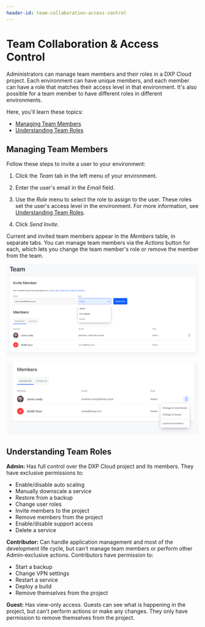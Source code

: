 ```yaml
---
header-id: team-collaboration-access-control
---
```


# Team Collaboration & Access Control

Administrators can manage team members and their roles in a DXP Cloud project. 
Each environment can have unique members, and each member can have a role that 
matches their access level in that environment. It's also possible for a team 
member to have different roles in different environments. 

Here, you'll learn these topics: 

-   [Managing Team Members](#managing-team-members)
-   [Understanding Team Roles](#understanding-team-roles)

## Managing Team Members

Follow these steps to invite a user to your environment: 

1.  Click the *Team* tab in the left menu of your environment. 

2.  Enter the user's email in the *Email* field. 

3.  Use the *Role* menu to select the role to assign to the user. These roles 
    set the user's access level in the environment. For more information, see 
    [Understanding Team Roles](#understanding-team-roles). 

4.  Click *Send Invite*. 

Current and invited team members appear in the *Members* table, in separate 
tabs. You can manage team members via the *Actions* button for each, which lets 
you change the team member's role or remove the member from the team. 

![Figure 1: The Team tab shows your team members and lets you invite new ones.](./team-collaboration-and-access-control/images/01.png)

![Figure 2: Use the Actions button to manage each team member.](./team-collaboration-and-access-control/images/02.png)

## Understanding Team Roles

**Admin:** Has full control over the DXP Cloud project and its members. They 
have exclusive permissions to: 

-   Enable/disable auto scaling
-   Manually downscale a service
-   Restore from a backup
-   Change user roles
-   Invite members to the project
-   Remove members from the project
-   Enable/disable support access
-   Delete a service

**Contributor:** Can handle application management and most of the development 
life cycle, but can't manage team members or perform other Admin-exclusive 
actions. Contributors have permission to: 

-   Start a backup
-   Change VPN settings
-   Restart a service
-   Deploy a build
-   Remove themselves from the project

**Guest:** Has view-only access. Guests can see what is happening in the 
project, but can't perform actions or make any changes. They only have 
permission to remove themselves from the project. 
